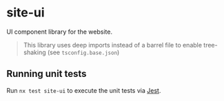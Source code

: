 # site-ui

UI component library for the website.

> This library uses deep imports instead of a barrel file to enable tree-shaking (see `tsconfig.base.json`)

## Running unit tests

Run `nx test site-ui` to execute the unit tests via [Jest](https://jestjs.io).
